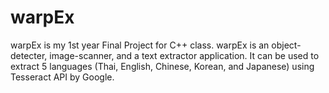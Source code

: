 # warpEx
warpEx is my 1st year Final Project for C++ class. warpEx is an object-detecter, image-scanner, and a text extractor application. It can be used to extract 5 languages (Thai, English, Chinese, Korean, and Japanese) using Tesseract API by Google.
